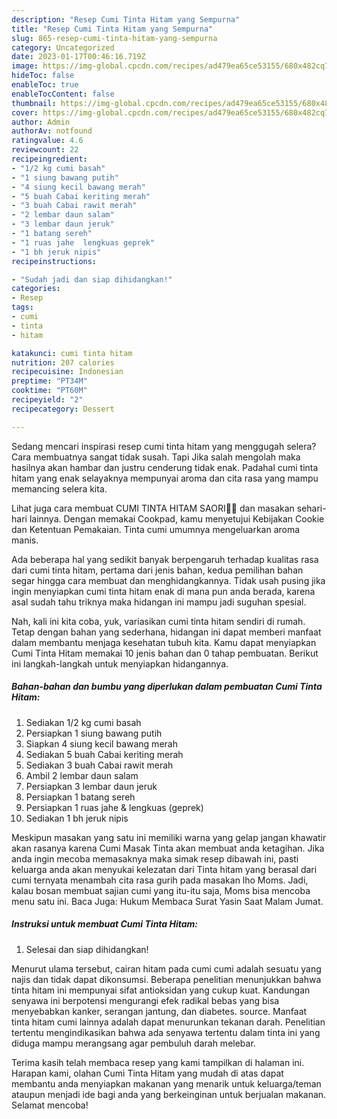 ```yaml
---
description: "Resep Cumi Tinta Hitam yang Sempurna"
title: "Resep Cumi Tinta Hitam yang Sempurna"
slug: 865-resep-cumi-tinta-hitam-yang-sempurna
category: Uncategorized
date: 2023-01-17T00:46:16.719Z
image: https://img-global.cpcdn.com/recipes/ad479ea65ce53155/680x482cq70/cumi-tinta-hitam-foto-resep-utama.jpg
hideToc: false
enableToc: true
enableTocContent: false
thumbnail: https://img-global.cpcdn.com/recipes/ad479ea65ce53155/680x482cq70/cumi-tinta-hitam-foto-resep-utama.jpg
cover: https://img-global.cpcdn.com/recipes/ad479ea65ce53155/680x482cq70/cumi-tinta-hitam-foto-resep-utama.jpg
author: Admin
authorAv: notfound
ratingvalue: 4.6
reviewcount: 22
recipeingredient:
- "1/2 kg cumi basah"
- "1 siung bawang putih"
- "4 siung kecil bawang merah"
- "5 buah Cabai keriting merah"
- "3 buah Cabai rawit merah"
- "2 lembar daun salam"
- "3 lembar daun jeruk"
- "1 batang sereh"
- "1 ruas jahe  lengkuas geprek"
- "1 bh jeruk nipis"
recipeinstructions:

- "Sudah jadi dan siap dihidangkan!"
categories:
- Resep
tags:
- cumi
- tinta
- hitam

katakunci: cumi tinta hitam 
nutrition: 207 calories
recipecuisine: Indonesian
preptime: "PT34M"
cooktime: "PT60M"
recipeyield: "2"
recipecategory: Dessert

---
```



Sedang mencari inspirasi resep cumi tinta hitam yang menggugah selera? Cara membuatnya sangat tidak susah. Tapi Jika salah mengolah maka hasilnya akan hambar dan justru cenderung tidak enak. Padahal cumi tinta hitam yang enak selayaknya mempunyai aroma dan cita rasa yang mampu memancing selera kita.


Lihat juga cara membuat CUMI TINTA HITAM SAORI🐙🐙 dan masakan sehari-hari lainnya. Dengan memakai Cookpad, kamu menyetujui Kebijakan Cookie dan Ketentuan Pemakaian. Tinta cumi umumnya mengeluarkan aroma manis.

Ada beberapa hal yang sedikit banyak berpengaruh terhadap kualitas rasa dari cumi tinta hitam, pertama dari jenis bahan, kedua pemilihan bahan segar hingga cara membuat dan menghidangkannya. Tidak usah pusing jika ingin menyiapkan cumi tinta hitam enak di mana pun anda berada, karena asal sudah tahu triknya maka hidangan ini mampu jadi suguhan spesial.


Nah, kali ini kita coba, yuk, variasikan cumi tinta hitam sendiri di rumah. Tetap dengan bahan yang sederhana, hidangan ini dapat memberi manfaat dalam membantu menjaga kesehatan tubuh kita. Kamu dapat menyiapkan Cumi Tinta Hitam memakai 10 jenis bahan dan 0 tahap pembuatan. Berikut ini langkah-langkah untuk menyiapkan hidangannya.

<!--inarticleads1-->

##### Bahan-bahan dan bumbu yang diperlukan dalam pembuatan Cumi Tinta Hitam:

1. Sediakan 1/2 kg cumi basah
1. Persiapkan 1 siung bawang putih
1. Siapkan 4 siung kecil bawang merah
1. Sediakan 5 buah Cabai keriting merah
1. Sediakan 3 buah Cabai rawit merah
1. Ambil 2 lembar daun salam
1. Persiapkan 3 lembar daun jeruk
1. Persiapkan 1 batang sereh
1. Persiapkan 1 ruas jahe &amp; lengkuas (geprek)
1. Sediakan 1 bh jeruk nipis


Meskipun masakan yang satu ini memiliki warna yang gelap jangan khawatir akan rasanya karena Cumi Masak Tinta akan membuat anda ketagihan. Jika anda ingin mecoba memasaknya maka simak resep dibawah ini, pasti keluarga anda akan menyukai kelezatan dari Tinta hitam yang berasal dari cumi ternyata menambah cita rasa gurih pada masakan lho Moms. Jadi, kalau bosan membuat sajian cumi yang itu-itu saja, Moms bisa mencoba menu satu ini. Baca Juga: Hukum Membaca Surat Yasin Saat Malam Jumat. 

<!--inarticleads2-->

##### Instruksi untuk membuat Cumi Tinta Hitam:


1. Selesai dan siap dihidangkan!

Menurut ulama tersebut, cairan hitam pada cumi cumi adalah sesuatu yang najis dan tidak dapat dikonsumsi. Beberapa penelitian menunjukkan bahwa tinta hitam ini mempunyai sifat antioksidan yang cukup kuat. Kandungan senyawa ini berpotensi mengurangi efek radikal bebas yang bisa menyebabkan kanker, serangan jantung, dan diabetes. source. Manfaat tinta hitam cumi lainnya adalah dapat menurunkan tekanan darah. Penelitian tertentu mengindikasikan bahwa ada senyawa tertentu dalam tinta ini yang diduga mampu merangsang agar pembuluh darah melebar. 

Terima kasih telah membaca resep yang kami tampilkan di halaman ini. Harapan kami, olahan Cumi Tinta Hitam yang mudah di atas dapat membantu anda menyiapkan makanan yang menarik untuk keluarga/teman ataupun menjadi ide bagi anda yang berkeinginan untuk berjualan makanan. Selamat mencoba!
